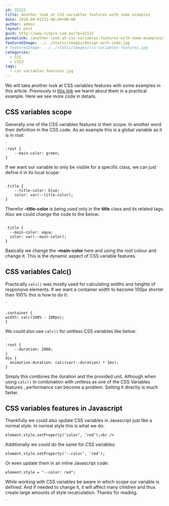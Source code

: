 ```yaml
---
id: 32122
title: Another look at CSS variables features with some examples
date: 2018-09-01T21:08:49+00:00
author: admin
layout: post
guid: http://www.nikpro.com.au/?p=32122
permalink: /another-look-at-css-variables-features-with-some-examples/
featuredImage: ../../static/images/design-with-code.jpg
# featuredImage: ../../static/images/css-variables-features.jpg
categories:
  - CSS
  - CSS3
tags:
  - css variables features.jpg
---
```


We will take another look at CSS variables features with some examples in this article. Previously in [this link](http://www.nikpro.com.au/how-to-update-css-variables-using-javascript-with-examples/) we learnt about them in a practical example. Here we see more code in details.

## CSS variables scope

Generally one of the CSS variables features is their scope. In another word their definition in the CSS code. As an example this is a global variable as it is in root:


```
`
:root {
	--main-color: green;
}

```


If we want our variable to only be visible for a specific class, we can just define it in its local scope:


```

.title {
	--title-color: blue;
	color: var(--title-color);
}

```


Therefor **&#8211;title-color** is being used only in the **title** class and its related tags. Also we could change the code to the below:


```

.title {
  --main-color: aqua;
  color: var(--main-color);
}

```


Basically we change the **&#8211;main-color** here and using the root colour and change it. This is the dynamic aspect of CSS variable features.

## CSS variables Calc() 

Practically `calc()` was mostly used for calculating widths and heights of responsive elements. If we want a container width to become 100px shorter than 100% this is how to do it:


```
`

.container {
width: calc(100% - 100px);
}
```


We could also use `calc()` for unitless CSS variables like below:


```
`
:root {
	--duration: 2000;
}
div {
  animation-duration: calc(var(--duration) * 1ms);
}
```


Simply this combines the duration and the provided unit. Although when using `calc()` in combination with unitless as one of the CSS Variables features , performance can become a problem. Setting it directly is much faster.

## CSS variables features in Javascript

Thankfully we could also update CSS variables in Javascript just like a normal style. In normal style this is what we do:


```
element.style.setProperty(’color’, ’red’);<br />
```


Additionally we could do the same for CSS variables:


```
element.style.setProperty(’--color’, ’red’); 
```


Or even update them in an inline Javascript code:


```
element.style = "--color: red";
```


While working with CSS variables be aware in which scope our variable is defined. And if needed to change it, it will affect many children and thus create large amounts of style recalculation. Thanks for reading.

```
`
